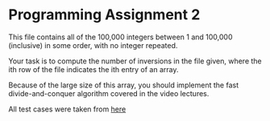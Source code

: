 # Programming Assignment 2
This file contains all of the 100,000 integers between 1 and 100,000
(inclusive) in some order, with no integer repeated.

Your task is to compute the number of inversions in the file given, where the
ith row of the file indicates the ith entry of an array.

Because of the large size of this array, you should implement the fast
divide-and-conquer algorithm covered in the video lectures.

All test cases were taken from [here](https://github.com/beaunus/stanford-algs/tree/master/testCases/course1/assignment2Inversions)

